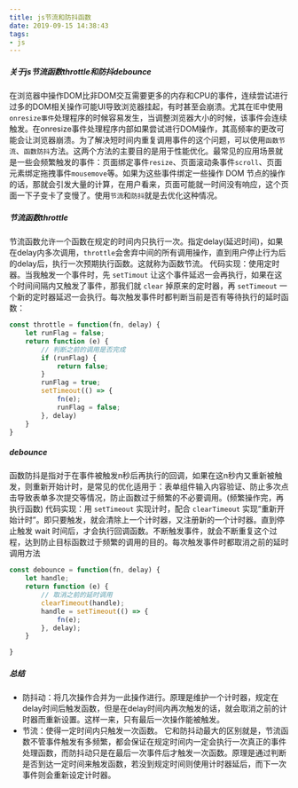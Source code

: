 ```yaml
---
title: js节流和防抖函数
date: 2019-09-15 14:38:43
tags:
- js
---
```


##### 关于js节流函数throttle和防抖debounce
在浏览器中操作DOM比非DOM交互需要更多的内存和CPU的事件，连续尝试进行过多的DOM相关操作可能UI导致浏览器挂起，有时甚至会崩溃。尤其在IE中使用`onresize事件`处理程序的时候容易发生，当调整浏览器大小的时候，该事件会连续触发。在onresize事件处理程序内部如果尝试进行DOM操作，其高频率的更改可能会让浏览器崩溃。为了解决短时间内重复调用事件的这个问题，可以使用`函数节流`、`函数防抖`方法。这两个方法的主要目的是用于性能优化。最常见的应用场景就是一些会频繁触发的事件：页面绑定事件`resize`、页面滚动条事件`scroll`、页面元素绑定拖拽事件`mousemove`等。如果为这些事件绑定一些操作 DOM 节点的操作的话，那就会引发大量的计算，在用户看来，页面可能就一时间没有响应，这个页面一下子变卡了变慢了。使用`节流`和`防抖`就是去优化这种情况。

##### 节流函数throttle
节流函数允许一个函数在规定的时间内只执行一次。指定delay(延迟时间)，如果在delay内多次调用，`throttle`会舍弃中间的所有调用操作，直到用户停止行为后的delay后，执行一次预期执行函数。这就称为函数节流。
代码实现：使用定时器。当我触发一个事件时，先 `setTimout` 让这个事件延迟一会再执行，如果在这个时间间隔内又触发了事件，那我们就 `clear` 掉原来的定时器，再 `setTimeout` 一个新的定时器延迟一会执行。每次触发事件时都判断当前是否有等待执行的延时函数：

``` js
const throttle = function(fn, delay) {
    let runFlag = false;
    return function (e) {
        // 判断之前的调用是否完成
        if (runFlag) {
            return false;
        }
        runFlag = true;
        setTimeout(() => {
            fn(e);
            runFlag = false;
        }, delay)
    }
}
```

##### debounce
函数防抖是指对于在事件被触发n秒后再执行的回调，如果在这n秒内又重新被触发，则重新开始计时，是常见的优化适用于：表单组件输入内容验证、防止多次点击导致表单多次提交等情况，防止函数过于频繁的不必要调用。(频繁操作完，再执行函数)
代码实现：用 `setTimeout` 实现计时，配合 `clearTimeout` 实现“重新开始计时”。即只要触发，就会清除上一个计时器，又注册新的一个计时器。直到停止触发 wait 时间后，才会执行回调函数。不断触发事件，就会不断重复这个过程，达到防止目标函数过于频繁的调用的目的。每次触发事件时都取消之前的延时调用方法
``` js
const debounce = function(fn, delay) {
    let handle;
    return function (e) {
        // 取消之前的延时调用
        clearTimeout(handle);
        handle = setTimeout(() => {
            fn(e);
        }, delay);
    }

}
```
##### 总结
- 防抖动：将几次操作合并为一此操作进行。原理是维护一个计时器，规定在delay时间后触发函数，但是在delay时间内再次触发的话，就会取消之前的计时器而重新设置。这样一来，只有最后一次操作能被触发。
- 节流：使得一定时间内只触发一次函数。 它和防抖动最大的区别就是，节流函数不管事件触发有多频繁，都会保证在规定时间内一定会执行一次真正的事件处理函数，而防抖动只是在最后一次事件后才触发一次函数。原理是通过判断是否到达一定时间来触发函数，若没到规定时间则使用计时器延后，而下一次事件则会重新设定计时器。